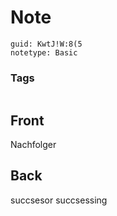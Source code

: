 # Note
```
guid: KwtJ!W:8(5
notetype: Basic
```

### Tags
```
```

## Front
Nachfolger

## Back
succsesor
succsessing
